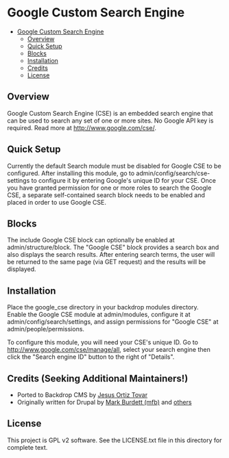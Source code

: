 # Google Custom Search Engine

- [Google Custom Search Engine](#google-custom-search-engine)
    - [Overview](#overview)
    - [Quick Setup](#quick-setup)
    - [Blocks](#blocks)
    - [Installation](#installation)
    - [Credits](#credits)
    - [License](#license)

## Overview

Google Custom Search Engine (CSE) is an embedded search engine that can
be used to search any set of one or more sites.  No Google API key is
required.  Read more at http://www.google.com/cse/.

## Quick Setup

Currently the default Search module must be disabled for Google CSE to be
configured. After installing this module, go to admin/config/search/cse-settings
to configure it by entering Google's unique ID for your
CSE.  Once you have granted permission for one or more roles to search
the Google CSE, a separate self-contained search block needs to be enabled and placed
in order to use Google CSE.

## Blocks

The include Google CSE block can optionally be enabled at
admin/structure/block.  The "Google CSE" block provides a search box and
also displays the search results.  After entering search terms, the user
will be returned to the same page (via GET request) and the results will
be displayed.


## Installation

Place the google_cse directory in your backdrop modules directory.  
Enable the Google CSE module at admin/modules, configure it at
admin/config/search/settings, and assign permissions for "Google
CSE" at admin/people/permissions.

To configure this module, you will need your CSE's unique ID.  Go to
http://www.google.com/cse/manage/all, select your search engine then
click the "Search engine ID" button to the right of "Details".

## Credits (Seeking Additional Maintainers!)

* Ported to Backdrop CMS by [Jesus Ortiz Tovar](https://github.com/jeor0980)
* Originally written for Drupal by [Mark Burdett (mfb)](https://www.drupal.org/u/mfb) and [others](https://www.drupal.org/node/131984/committers)

## License

This project is GPL v2 software. See the LICENSE.txt file in this directory for complete text.
